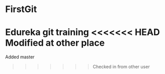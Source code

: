 # FirstGit
Edureka git training
<<<<<<< HEAD
Modified at other place
=======
Added master
>>>>>>> Checked in from other user

